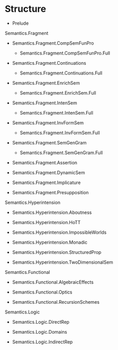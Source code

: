 # Structure

* Prelude

Semantics.Fragment

* Semantics.Fragment.CompSemFunPro
    * Semantics.Fragment.CompSemFunPro.Full

* Semantics.Fragment.Continuations
    * Semantics.Fragment.Continuations.Full

* Semantics.Fragment.EnrichSem
    * Semantics.Fragment.EnrichSem.Full

* Semantics.Fragment.IntenSem
    * Semantics.Fragment.IntenSem.Full

* Semantics.Fragment.InvFormSem
    * Semantics.Fragment.InvFormSem.Full

* Semantics.Fragment.SemGenGram
    * Semantics.Fragment.SemGenGram.Full

* Semantics.Fragment.Assertion

* Semantics.Fragment.DynamicSem

* Semantics.Fragment.Implicature
  
* Semantics.Fragment.Presupposition

Semantics.Hyperintension

* Semantics.Hyperintension.Aboutness

* Semantics.Hyperintension.HoTT

* Semantics.Hyperintension.ImpossibleWorlds

* Semantics.Hyperintension.Monadic

* Semantics.Hyperintension.StructuredProp

* Semantics.Hyperintension.TwoDimensionalSem

Semantics.Functional

* Semantics.Functional.AlgebraicEffects

* Semantics.Functional.Optics

* Semantics.Functional.RecursionSchemes

Semantics.Logic

* Semantics.Logic.DirectRep

* Semantics.Logic.Domains

* Semantics.Logic.IndirectRep

